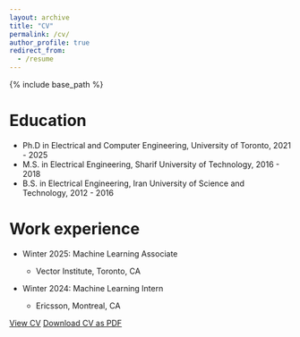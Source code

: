 ```yaml
---
layout: archive
title: "CV"
permalink: /cv/
author_profile: true
redirect_from:
  - /resume
---
```


{% include base_path %}

Education
======
* Ph.D in Electrical and Computer Engineering, University of Toronto, 2021 - 2025
* M.S. in Electrical Engineering, Sharif University of Technology, 2016 - 2018
* B.S. in Electrical Engineering, Iran University of Science and Technology, 2012 - 2016

Work experience
======
* Winter 2025: Machine Learning Associate
  * Vector Institute, Toronto, CA

* Winter 2024: Machine Learning Intern 
  * Ericsson, Montreal, CA

<div class="cv-download-links">
  <a href="mortazawi.github.io/files/cv.pdf" class="btn btn--inverse">View CV</a>
  <a href="mortazawi.github.io/files/cv.pdf" class="btn btn--primary">Download CV as PDF</a>
</div>

